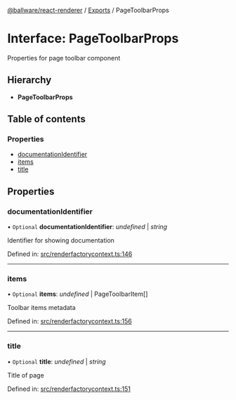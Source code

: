 [@ballware/react-renderer](../README.md) / [Exports](../modules.md) / PageToolbarProps

# Interface: PageToolbarProps

Properties for page toolbar component

## Hierarchy

* **PageToolbarProps**

## Table of contents

### Properties

- [documentationIdentifier](pagetoolbarprops.md#documentationidentifier)
- [items](pagetoolbarprops.md#items)
- [title](pagetoolbarprops.md#title)

## Properties

### documentationIdentifier

• `Optional` **documentationIdentifier**: *undefined* \| *string*

Identifier for showing documentation

Defined in: [src/renderfactorycontext.ts:146](https://github.com/frankball/ballware-react-renderer/blob/762165e/src/renderfactorycontext.ts#L146)

___

### items

• `Optional` **items**: *undefined* \| PageToolbarItem[]

Toolbar items metadata

Defined in: [src/renderfactorycontext.ts:156](https://github.com/frankball/ballware-react-renderer/blob/762165e/src/renderfactorycontext.ts#L156)

___

### title

• `Optional` **title**: *undefined* \| *string*

Title of page

Defined in: [src/renderfactorycontext.ts:151](https://github.com/frankball/ballware-react-renderer/blob/762165e/src/renderfactorycontext.ts#L151)
